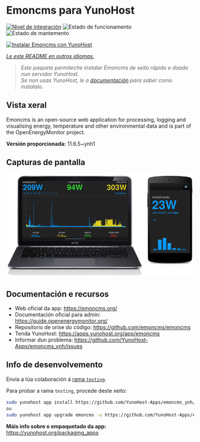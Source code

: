 <!--
NOTA: Este README foi creado automáticamente por <https://github.com/YunoHost/apps/tree/master/tools/readme_generator>
NON debe editarse manualmente.
-->

# Emoncms para YunoHost

[![Nivel de integración](https://dash.yunohost.org/integration/emoncms.svg)](https://ci-apps.yunohost.org/ci/apps/emoncms/) ![Estado de funcionamento](https://ci-apps.yunohost.org/ci/badges/emoncms.status.svg) ![Estado de mantemento](https://ci-apps.yunohost.org/ci/badges/emoncms.maintain.svg)

[![Instalar Emoncms con YunoHost](https://install-app.yunohost.org/install-with-yunohost.svg)](https://install-app.yunohost.org/?app=emoncms)

*[Le este README en outros idiomas.](./ALL_README.md)*

> *Este paquete permíteche instalar Emoncms de xeito rápido e doado nun servidor YunoHost.*  
> *Se non usas YunoHost, le a [documentación](https://yunohost.org/install) para saber como instalalo.*

## Vista xeral

Emoncms is an open-source web application for processing, logging and visualising energy, temperature and other environmental data and is part of the OpenEnergyMonitor project.


**Versión proporcionada:** 11.6.5~ynh1

## Capturas de pantalla

![Captura de pantalla de Emoncms](./doc/screenshots/emoncms_graphic.png)

## Documentación e recursos

- Web oficial da app: <https://emoncms.org/>
- Documentación oficial para admin: <https://guide.openenergymonitor.org/>
- Repositorio de orixe do código: <https://github.com/emoncms/emoncms>
- Tenda YunoHost: <https://apps.yunohost.org/app/emoncms>
- Informar dun problema: <https://github.com/YunoHost-Apps/emoncms_ynh/issues>

## Info de desenvolvemento

Envía a túa colaboración á [rama `testing`](https://github.com/YunoHost-Apps/emoncms_ynh/tree/testing).

Para probar a rama `testing`, procede deste xeito:

```bash
sudo yunohost app install https://github.com/YunoHost-Apps/emoncms_ynh/tree/testing --debug
ou
sudo yunohost app upgrade emoncms -u https://github.com/YunoHost-Apps/emoncms_ynh/tree/testing --debug
```

**Máis info sobre o empaquetado da app:** <https://yunohost.org/packaging_apps>
